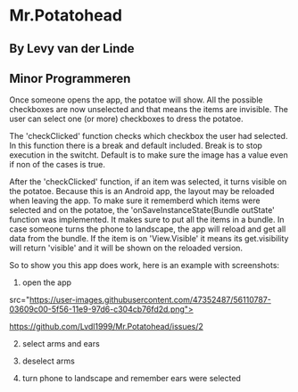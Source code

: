 # Mr.Potatohead
## By Levy van der Linde 
## Minor Programmeren

Once someone opens the app, the potatoe will show.
All the possible checkboxes are now unselected and that means the items are invisible.
The user can select one (or more) checkboxes to dress the potatoe.

The 'checkClicked' function checks which checkbox the user had selected.
In this function there is a break and default included. Break is to stop execution in the switcht.
Default is to make sure the image has a value even if non of the cases is true. 

After the 'checkClicked' function, if an item was selected, it turns visible on the potatoe.
Because this is an Android app, the layout may be reloaded when leaving the app. 
To make sure it rememberd which items were selected and on the potatoe, 
the 'onSaveInstanceState(Bundle outState' function was implemented. It makes sure to put all the items in a bundle.
In case someone turns the phone to landscape, the app will reload and get all data from the bundle.
If the item is on 'View.Visible' it means its get.visibility will return 'visible' and it will be shown on the reloaded version.

So to show you this app does work, here is an example with screenshots:

1. open the app

src="https://user-images.githubusercontent.com/47352487/56110787-03609c00-5f56-11e9-97d6-c304cb76fd2d.png">

https://github.com/Lvdl1999/Mr.Potatohead/issues/2

2. select arms and ears

3. deselect arms

4. turn phone to landscape and remember ears were selected
